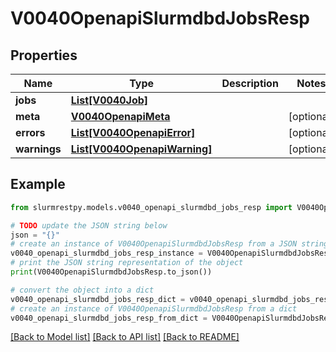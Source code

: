 # V0040OpenapiSlurmdbdJobsResp


## Properties

Name | Type | Description | Notes
------------ | ------------- | ------------- | -------------
**jobs** | [**List[V0040Job]**](V0040Job.md) |  |
**meta** | [**V0040OpenapiMeta**](V0040OpenapiMeta.md) |  | [optional]
**errors** | [**List[V0040OpenapiError]**](V0040OpenapiError.md) |  | [optional]
**warnings** | [**List[V0040OpenapiWarning]**](V0040OpenapiWarning.md) |  | [optional]

## Example

```python
from slurmrestpy.models.v0040_openapi_slurmdbd_jobs_resp import V0040OpenapiSlurmdbdJobsResp

# TODO update the JSON string below
json = "{}"
# create an instance of V0040OpenapiSlurmdbdJobsResp from a JSON string
v0040_openapi_slurmdbd_jobs_resp_instance = V0040OpenapiSlurmdbdJobsResp.from_json(json)
# print the JSON string representation of the object
print(V0040OpenapiSlurmdbdJobsResp.to_json())

# convert the object into a dict
v0040_openapi_slurmdbd_jobs_resp_dict = v0040_openapi_slurmdbd_jobs_resp_instance.to_dict()
# create an instance of V0040OpenapiSlurmdbdJobsResp from a dict
v0040_openapi_slurmdbd_jobs_resp_from_dict = V0040OpenapiSlurmdbdJobsResp.from_dict(v0040_openapi_slurmdbd_jobs_resp_dict)
```
[[Back to Model list]](../README.md#documentation-for-models) [[Back to API list]](../README.md#documentation-for-api-endpoints) [[Back to README]](../README.md)


